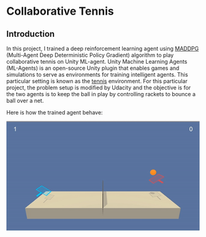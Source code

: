 # Collaborative Tennis

## Introduction

In this project, I trained a deep reinforcement learning agent using [MADDPG](https://arxiv.org/pdf/1706.02275.pdf) (Multi-Agent Deep Deterministic Policy Gradient) algorithm to play collaborative tennis on Unity ML-agent. Unity Machine Learning Agents (ML-Agents) is an open-source Unity plugin that enables games and simulations to serve as environments for training intelligent agents. This particular setting is known as the [tennis](https://github.com/Unity-Technologies/ml-agents/blob/master/docs/Learning-Environment-Examples.md#tennis) environment. For this particular project, the problem setup is modified by Udacity and the objective is for the two agents is to keep the ball in play by controlling rackets to bounce a ball over a net.

Here is how the trained agent behave:

[image_1]: tennis.gif "Trained Agents"
![Trained Agents][image_1]
